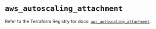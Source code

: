 # `aws_autoscaling_attachment`

Refer to the Terraform Registry for docs: [`aws_autoscaling_attachment`](https://registry.terraform.io/providers/hashicorp/aws/5.90.1/docs/resources/autoscaling_attachment).
